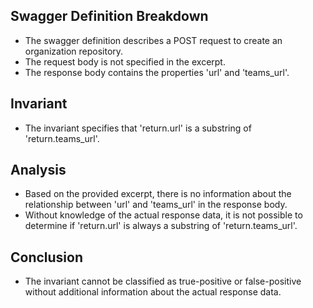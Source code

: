 ## Swagger Definition Breakdown
- The swagger definition describes a POST request to create an organization repository.
- The request body is not specified in the excerpt.
- The response body contains the properties 'url' and 'teams_url'.

## Invariant
- The invariant specifies that 'return.url' is a substring of 'return.teams_url'.

## Analysis
- Based on the provided excerpt, there is no information about the relationship between 'url' and 'teams_url' in the response body.
- Without knowledge of the actual response data, it is not possible to determine if 'return.url' is always a substring of 'return.teams_url'.

## Conclusion
- The invariant cannot be classified as true-positive or false-positive without additional information about the actual response data.
